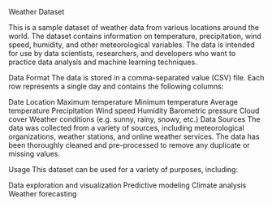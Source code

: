 Weather Dataset

This is a sample dataset of weather data from various locations around the world. The dataset contains information on temperature, precipitation, wind speed, humidity, and other meteorological variables. The data is intended for use by data scientists, researchers, and developers who want to practice data analysis and machine learning techniques.

Data Format
The data is stored in a comma-separated value (CSV) file. Each row represents a single day and contains the following columns:

Date
Location
Maximum temperature
Minimum temperature
Average temperature
Precipitation
Wind speed
Humidity
Barometric pressure
Cloud cover
Weather conditions (e.g. sunny, rainy, snowy, etc.)
Data Sources
The data was collected from a variety of sources, including meteorological organizations, weather stations, and online weather services. The data has been thoroughly cleaned and pre-processed to remove any duplicate or missing values.

Usage
This dataset can be used for a variety of purposes, including:

Data exploration and visualization
Predictive modeling
Climate analysis
Weather forecasting

